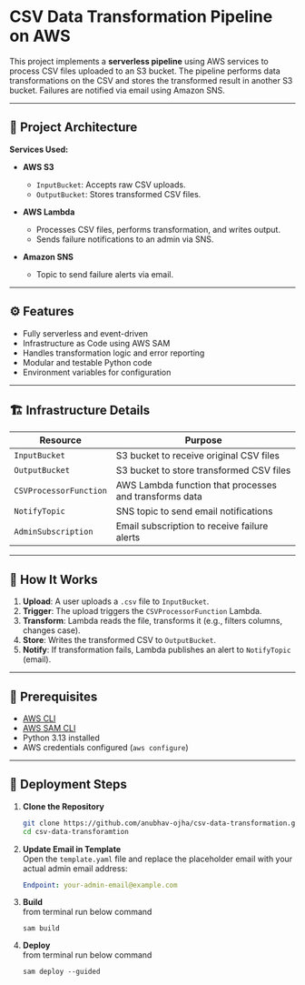 # CSV Data Transformation Pipeline on AWS

This project implements a **serverless pipeline** using AWS services to process CSV files uploaded to an S3 bucket. The pipeline performs data transformations on the CSV and stores the transformed result in another S3 bucket. Failures are notified via email using Amazon SNS.

---

## 🚀 Project Architecture

**Services Used:**

- **AWS S3**  
  - `InputBucket`: Accepts raw CSV uploads.  
  - `OutputBucket`: Stores transformed CSV files.

- **AWS Lambda**  
  - Processes CSV files, performs transformation, and writes output.  
  - Sends failure notifications to an admin via SNS.

- **Amazon SNS**  
  - Topic to send failure alerts via email.

---

## ⚙️ Features

- Fully serverless and event-driven
- Infrastructure as Code using AWS SAM
- Handles transformation logic and error reporting
- Modular and testable Python code
- Environment variables for configuration

---

## 🏗️ Infrastructure Details

| Resource             | Purpose                                                  |
|----------------------|----------------------------------------------------------|
| `InputBucket`        | S3 bucket to receive original CSV files                  |
| `OutputBucket`       | S3 bucket to store transformed CSV files                 |
| `CSVProcessorFunction`| AWS Lambda function that processes and transforms data |
| `NotifyTopic`        | SNS topic to send email notifications                    |
| `AdminSubscription`  | Email subscription to receive failure alerts             |

---

## 🔄 How It Works

1. **Upload**: A user uploads a `.csv` file to `InputBucket`.
2. **Trigger**: The upload triggers the `CSVProcessorFunction` Lambda.
3. **Transform**: Lambda reads the file, transforms it (e.g., filters columns, changes case).
4. **Store**: Writes the transformed CSV to `OutputBucket`.
5. **Notify**: If transformation fails, Lambda publishes an alert to `NotifyTopic` (email).

---

## 🧪 Prerequisites

- [AWS CLI](https://docs.aws.amazon.com/cli/latest/userguide/install-cliv2.html)
- [AWS SAM CLI](https://docs.aws.amazon.com/serverless-application-model/latest/developerguide/install-sam-cli.html)
- Python 3.13 installed
- AWS credentials configured (`aws configure`)

---

## 🚀 Deployment Steps

1. **Clone the Repository**
   ```bash
   git clone https://github.com/anubhav-ojha/csv-data-transformation.git
   cd csv-data-transforamtion

2. **Update Email in Template**  
   Open the `template.yaml` file and replace the placeholder email with your actual admin email address:

   ```yaml
   Endpoint: your-admin-email@example.com   

3. **Build**  
   from terminal run below command

   ```build
   sam build 

4. **Deploy**  
   from terminal run below command

   ```deploy
   sam deploy --guided    
